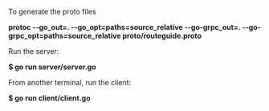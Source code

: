 To generate the proto files

**protoc --go_out=. --go_opt=paths=source_relative --go-grpc_out=. --go-grpc_opt=paths=source_relative  proto/routeguide.proto**

Run the server:

**$ go run server/server.go**

From another terminal, run the client:

**$ go run client/client.go**
